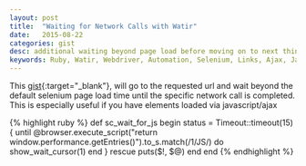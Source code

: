 ```yaml
---
layout: post
title:  "Waiting for Network Calls with Watir"
date:   2015-08-22
categories: gist
desc: additional waiting beyond page load before moving on to next thing
keywords: Ruby, Watir, Webdriver, Automation, Selenium, Links, Ajax, Javascript, Performance 
---
```


This [gist](https://gist.github.com/watirus/31f81c8e08f90de34596){:target="\_blank"},
will go to the requested url and wait beyond the default selenium page load time
until the specific network call is completed. 
This is especially useful if you have elements loaded via javascript/ajax

{% highlight ruby %}
def sc_wait_for_js
  begin
    status = Timeout::timeout(15) {
      until @browser.execute_script("return window.performance.getEntries()").to_s.match(/1\/JS/) do
        show_wait_cursor(1)
      end
  }
      rescue
        puts($!, $@)
      end
end
{% endhighlight %}
